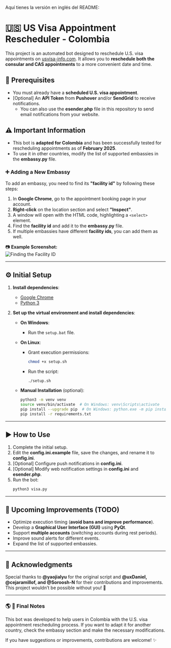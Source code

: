 Aquí tienes la versión en inglés del README:  
# 🇺🇸 US Visa Appointment Rescheduler - Colombia  

This project is an automated bot designed to reschedule U.S. visa appointments on [usvisa-info.com](https://usvisa-info.com). It allows you to **reschedule both the consular and CAS appointments** to a more convenient date and time.  

## 📌 Prerequisites  
- You must already have a **scheduled U.S. visa appointment**.  
- [Optional] An **API Token** from **Pushover** and/or **SendGrid** to receive notifications.  
  - You can also use the **esender.php** file in this repository to send email notifications from your website.  

## ⚠️ Important Information  
- This bot is **adapted for Colombia** and has been successfully tested for rescheduling appointments as of **February 2025**.  
- To use it in other countries, modify the list of supported embassies in the **embassy.py** file.  

### ➕ Adding a New Embassy  
To add an embassy, you need to find its **"facility id"** by following these steps:  

1. In **Google Chrome**, go to the appointment booking page in your account.  
2. **Right-click** on the location section and select **"Inspect"**.  
3. A window will open with the HTML code, highlighting a `<select>` element.  
4. Find the **facility id** and add it to the **embassy.py** file.  
5. If multiple embassies have different **facility ids**, you can add them as well.  

📷 **Example Screenshot:**  
![Finding the Facility ID](https://github.com/Soroosh-N/us_visa_scheduler/blob/main/_img.png?raw=true)  

---

## ⚙️ Initial Setup  
1. **Install dependencies**:  
   - [Google Chrome](https://www.google.com/chrome/)  
   - [Python 3](https://www.python.org/downloads/)  

2. **Set up the virtual environment and install dependencies**:  
   - **On Windows**:  
     - Run the `setup.bat` file.  
   - **On Linux**:  
     - Grant execution permissions:  
       ```bash
       chmod +x setup.sh
       ```  
     - Run the script:  
       ```bash
       ./setup.sh
       ```  

   - **Manual Installation** (optional):  
     ```bash
     python3 -m venv venv  
     source venv/bin/activate  # On Windows: venv\Scripts\activate  
     pip install --upgrade pip  # On Windows: python.exe -m pip install --upgrade pip
     pip install -r requirements.txt  
     ```

---

## ▶️ How to Use  
1. Complete the initial setup.  
2. Edit the **config.ini.example** file, save the changes, and rename it to **config.ini**.  
3. [Optional] Configure push notifications in **config.ini**.  
4. [Optional] Modify web notification settings in **config.ini** and **esender.php**.  
5. Run the bot:  
   ```bash
   python3 visa.py
   ```

---

## 🚀 Upcoming Improvements (TODO)  
- Optimize execution timing (**avoid bans and improve performance**).  
- Develop a **Graphical User Interface (GUI)** using **PyQt**.  
- Support **multiple accounts** (switching accounts during rest periods).  
- Improve sound alerts for different events.  
- Expand the list of supported embassies.  

---

## 💙 Acknowledgments  
Special thanks to **@yaojialyu** for the original script and **@uxDaniel, @cejaramillof, and @Soroosh-N** for their contributions and improvements. This project wouldn’t be possible without you! 🚀  

---

### 🌎 **📌 Final Notes**  
This bot was developed to help users in Colombia with the U.S. visa appointment rescheduling process. If you want to adapt it for another country, check the embassy section and make the necessary modifications.  

If you have suggestions or improvements, contributions are welcome! ✨